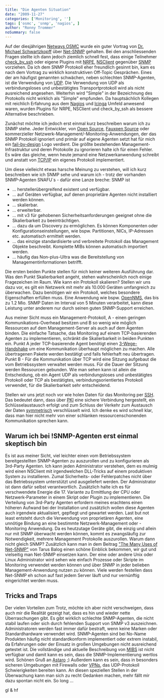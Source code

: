 ```yaml
---
title: "Die Agenten Situation"
date: "2009-11-27"
categories: ['Monitoring', '']
tags: ['osmc', 'snmp', 'nagios', ]
author: "Ronny Trommer"
noSummary: false
---
```


Auf der diesjährigen [Netways OSMC](http://web.archive.org/web/20091226134837/http://www.netways.de/osmc/y2009/programm/) wurde ein guter Vortrag von [Dr. Michael Schwartzkopff](http://web.archive.org/web/20091226134837/http://www.amazon.de/Clusterbau-Hochverf%C3%BCgbarkeit-pacemaker-OpenAIS-heartbeat/dp/3897219190/ref=sr_1_1?ie=UTF8&s=books&qid=1259408003&sr=1-1) über [Net-SNMP](http://web.archive.org/web/20091226134837/http://www.net-snmp.org/) gehalten.
Bei den anschliessenden Fragen stellte ich dann jedoch ziemlich schnell fest, dass einige Teilnehmer [check_by_ssh](http://web.archive.org/web/20091226134837/http://www.nagios-wiki.de/nagios/plugins/check_by_ssh) oder eigene Plugins mit [NRPE](http://web.archive.org/web/20091226134837/http://www.nagios-wiki.de/nagios/howtos/nrpe), [NSClient](http://web.archive.org/web/20091226134837/http://nsclient.org/nscp/) gegenüber [SNMP](http://web.archive.org/web/20091226134837/http://en.wikipedia.org/wiki/Snmp) vorziehen.
Da ich dem SNMP Protokoll eher freundlich gesinnt bin, kam es nach dem Vortrag zu wirklich konstruktiven Off-Topic Gesprächen.
Eines der am häufigst genannten schwächen, neben schlechten SNMP-Agenten, ist die Verwendung von [UDP](http://web.archive.org/web/20091226134837/http://en.wikipedia.org/wiki/User_Datagram_Protocol).
Die Verwendung von UDP als verbindungsloses und unbestätigtes Transportprotokoll wird als nicht ausreichend angesehen.
Weiterhin wird "Simple" in der Bezeichnung des Protokolls nicht wirklich als "Simple" empfunden.
Da hauptsächlich Kollegen mit reichlich Erfahrung aus dem [Nagios](http://web.archive.org/web/20091226134837/http://www.nagios.org/) und [Icinga](http://web.archive.org/web/20091226134837/http://www.icinga.org/) Umfeld anwesend waren, wurden Plugins für NRPE, NSClient und check_by_ssh als bessere Alternative beschrieben.

Zunächst möchte ich jedoch erst einmal kurz beschreiben warum ich zu SNMP stehe.
Jeder Entwickler, von [Open Source](http://web.archive.org/web/20091226134837/http://www.opensource.org/docs/osd), [Fauxpen Source](http://web.archive.org/web/20091226134837/http://fauxpensource.org/) oder kommerzieller Netzwerk-Management/-Monitoring-Anwendungen, der das SNMP Protokoll ignoriert und primär auf eigene Agenten setzt hat für mich ein [fail-by-design](http://web.archive.org/web/20091226134837/http://failbydesign.com/) Logo verdient.
Die größte bestehenden Management-Infrastruktur und deren Protokolle zu ignorieren halte ich für einen Fehler.
Es wäre das gleiche, wenn heute jemand eine Netzwerkanwendung schreibt und anstatt von [TCP/IP](http://web.archive.org/web/20091226134837/http://en.wikipedia.org/wiki/TCP/IP) ein eigenes Protokoll implementiert.

Um diese vielleicht etwas harsche Meinung zu verstehen, will ich kurz beschreiben wie ich SNMP sehe und warum ich - trotz der vorhanden SNMP-Agenten SNAFU´s - dafür eine Lanze breche:
SNMP ist

* ... herstellerübergreifend existent und verfügbar.
* ... auf Geräten verfügbar, auf denen proprietäre Agenten nicht installiert werden können.
* ... skalierbar.
* ... erweiterbar.
* ... mit v3 für gehobenen Sicherheitsanforderungen geeignet ohne die Skalierbarkeit zu beeinträchtigen.
* ... dazu da um Discovery zu ermöglichen. Es können Komponenten oder Konfigurationseinstellungen, wie bspw. Partitionen, NICs, IP-Adressen etc. automatisch ermittelt werden.
* ... das einzige standardisierte und verbreitete Protokoll das Management Objekte beschreibt. Komplette MIBs können automatisch importiert werden.
* ... häufig das Non-plus-Ultra was die Bereitstellung von Managementinformationen betrifft.

Die ersten beiden Punkte stellen für mich keiner weiteren Ausführung dar.
Was den Punkt Skalierbarkeit angeht, stehen wahrscheinlich noch einige Fragezeichen im Raum.
Wie kann ein Protokoll skalieren? Stellen wir uns dazu vor, es gilt ein Netzwerk mit mehr als 10.000 Geräten umfangreich zu überwachen.
Dazu benötigen wir ein Protokoll, welches besondere Eigenschaften erfüllen muss.
Eine Anwendung wie bspw. [OpenNMS](http://web.archive.org/web/20091226134837/http://www.opennms.org/), das bis zu 1.2 Mio. SNMP Daten im Interval von 5 Minuten verarbeitet, kann diese Leistung unter anderem nur durch seinen guten SNMP-Support erreichen.

Aus meiner Sicht muss ein Management-Protokoll, A - einen geringen Kommunikations-Overhead besitzen und B so wenig wie möglich Ressourcen auf dem Management-Server als auch auf dem Agenten binden.
Die einfache Tatsache, das Monitoring auf einem TCP-basierenden Agenten zu implementieren, schränkt die Skalierbarkeit in beiden Punkten ein.
Punkt A jeder TCP-basierende Agent benötigt einen [3-Wege-Handshake](http://web.archive.org/web/20091226134837/http://www.tcpipguide.com/free/t_TCPConnectionEstablishmentProcessTheThreeWayHandsh-3.htm) um eine Kommunikation überhaupt möglichen zu machen.
Alle übertragenen Pakete werden bestätigt und falls fehlerhaft neu übertragen.
Punkt B - Für die Kommunikation über TCP wird eine Sitzung aufgebaut die vom Betriebssystem verwaltet werden muss.
Für die Dauer der Sitzung werden Ressourcen gebunden.
Wie man sehen kann ist allein die Entscheidung, ob ein Agent UDP als verbindungsloses und unbestätigtes Protokoll oder TCP als bestätigtes, verbindungsorientiertes Protokoll verwendet, für die Skalierbarkeit sehr entscheidend.

Stellen wir uns jetzt noch vor wie holen Daten für das Monitoring per [SSH](http://web.archive.org/web/20091226134837/http://en.wikipedia.org/wiki/Ssh).
Das bedeutet dann, dass über [PKI](http://web.archive.org/web/20091226134837/http://en.wikipedia.org/wiki/Public_key_infrastructure) eine sichere Verbindung hergestellt, ein Schlüsselaustausch erfolgt und zum Schluss der Verkehr zum Austausch der Daten [symmetrisch](http://web.archive.org/web/20091226134837/http://en.wikipedia.org/wiki/Symmetric-key_algorithm) verschlüsselt wird.
Ich denke es wird schnell klar, dass man hier nicht mehr von einer schlanken ressourcenschonenden Kommunikation sprechen kann.

## Warum ich bei !SNMP-Agenten erst einmal skeptisch bin

Es ist aus meiner Sicht, viel leichter einen vom Betriebssystem bereitgestellten SNMP-Agenten zu auszurollen und zu konfigurieren als 3rd-Party Agenten.
Ich kann jeden Administrator verstehen, dem es mulmig wird einen NSClient mit irgendwelchen DLL-Tricks auf einem produktiven System zu installieren.
Zumal Sicherheits- oder Fehlerpatches nicht über das Betriebssystem unterstützt und ausgeliefert werden.
Der Administrator ist dann dafür selbst verantwortlich. Zusätzlich halte ich es für verschwendete Energie die 17. Variante zu Ermittlung der CPU oder Netzwerk-Parameter in einem Skript oder Plugin zu implementieren.
Die Verteilung von 3rd-Party Agenten erfordern meines erachtens einen höheren Aufwand bei der Installation und zusätzlich wollen diese Agenten auch irgendwie aktualisiert, gepflegt und gewartet werden.
Last but not least entsteht durch die Verwendung von proprietären Agenten, eine unnötige Bindung an eine bestimmte Netzwerk-Management oder -Monitoring Anwendung.
Da es heutzutage Geräte gibt, die einzig und allein nur mit SNMP überwacht werden können, kommt es zwangsläufig zur Notwendigkeit, mehrere Management Protokolle auszurollen.
Warum dann nicht gleich SNMP?
Zusätzlich kann man in dem Beitrag ["The Many Uses of Net-SNMP"](http://web.archive.org/web/20091226134837/http://www.adventuresinoss.com/?p=1147) von Tarus Balog einen schöne Einblick bekommen, wir gut und vielseitig man Net-SNMP einsetzen kann.
Der eine oder andere Unix oder Linux Administrator wird sehen wie einfach Prozesse oder Skripte im Monitoring verwendet werden können und über SNMP in jeder belieben Management-Anwendung nutzen zu können.
Viele werden festellen dass Net-SNMP eh schon auf fast jedem Server läuft und nur vernünftig eingerichtet werden muss.

## Tricks and Traps

Der vielen Vorteilen zum Trotz, möchte ich aber nicht verschweigen, dass auch mir die Realität gezeigt hat, dass es hin und wieder nette Überraschungen gibt.
Es gibt wirklich schlechte SNMP-Agenten, die nicht stabil laufen oder sich durch fehlenden Support von SNMP v3 auszeichnen.
Administratoren werden fast immer dafür bestraft, wenn keine Marken oder Standardhardware verwendet wird.
SNMP-Agenten sind bei No-Name Produkten häufig nicht standardkonform implementiert oder extrem instabil, da Erfahrungen oder der Einsatz in großen Umgebungen nicht ausreichend getestet ist.
Die vollständige und aktuelle Beschreibung von [MIBS](http://web.archive.org/web/20091226134837/http://en.wikipedia.org/wiki/Management_Information_Base) ist nicht verfügbar und damit kann es sein, dass die SNMP-Implementierung wertlos wird.
Schönen Gruß an [Astaro](http://web.archive.org/web/20091226134837/http://www.astaro.de/) ;)
Außerdem kann es sein, dass in besonders sicheren Umgebungen mit Firewalls oder [VPNs](http://web.archive.org/web/20091226134837/http://en.wikipedia.org/wiki/Virtual_private_network), das UDP-Protokoll Schwierigkeiten bereiten kann.
An diesen speziellen Stellen in der Überwachung kann man sich zu recht Gedanken machen, mehr fällt mir dazu spontan nicht ein.
So long ...

gl & hf